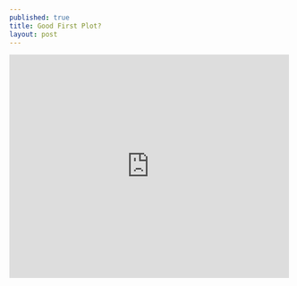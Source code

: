 ```yaml
---
published: true
title: Good First Plot?
layout: post
---
```

<iframe width="500" height="400" frameborder="0" scrolling="no" src="https://plot.ly/~maegul/44.embed"></iframe>